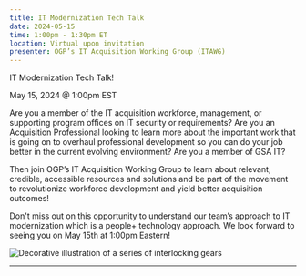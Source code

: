 ```yaml
---
title: IT Modernization Tech Talk
date: 2024-05-15
time: 1:00pm - 1:30pm ET
location: Virtual upon invitation
presenter: OGP’s IT Acquisition Working Group (ITAWG)
---
```

<!--StartFragment-->



IT Modernization Tech Talk! 

May 15, 2024 @ 1:00pm EST

Are you a member of the IT acquisition workforce, management, or supporting program offices on IT security or requirements? Are you an Acquisition Professional looking to learn more about the important work that is going on to overhaul professional development so you can do your job better in the current evolving environment? Are you a member of GSA IT? 

Then join OGP’s IT Acquisition Working Group to learn about relevant, credible, accessible resources and solutions and be part of the movement to revolutionize workforce development and yield better acquisition outcomes!

Don't miss out on this opportunity to understand our team’s approach to IT modernization which is a people+ technology approach. We look forward to seeing you on May 15th at 1:00pm Eastern! 

![Decorative illustration of a series of interlocking gears](https://lh7-us.googleusercontent.com/rDEDlEjhxJL9ENCIP0geUyX2NGpP0ZSMl6U6fWwCNyUmBaUgLBegVDFJhIp4QmWibtAP8OgHWjy9vC0QygEKQllp7ab03EDd0wmnV9-LJZWktoNf_y5Uu6EE1WgdPEct5dF1jgDDQuyyIDFK0EMSDNA)

- - -



<!--EndFragment-->
